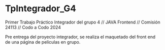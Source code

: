# TpIntegrador_G4
Primer Trabajo Práctico Integrador del grupo 4 // JAVA Frontend // Comisión 24113 // Codo a Codo 2024 

Pre entrega del proyecto integrador, se realiza el maquetado del front end de una página de peliculas en grupo.
